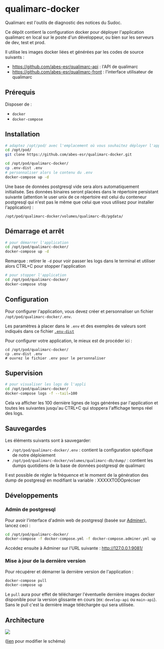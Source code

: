 # qualimarc-docker

Qualimarc est l'outils de diagnostic des notices du Sudoc.

Ce dépôt contient la configuration docker pour déployer l'application qualimarc en local sur le poste d'un développeur, ou bien sur les serveurs de dev, test et prod. 

Il utilise les images docker liées et générées par les codes de source suivants :
- https://github.com/abes-esr/qualimarc-api : l'API de qualimarc
- https://github.com/abes-esr/qualimarc-front : l'interface utilisateur de qualimarc


## Prérequis

Disposer de :
- ``docker``
- ``docker-compose``

## Installation

```bash
# adaptez /opt/pod/ avec l'emplacement où vous souhaitez déployer l'application
cd /opt/pod/
git clone https://github.com/abes-esr/qualimarc-docker.git

cd /opt/pod/qualimarc-docker/
cp .env-dist .env
# personnaliser alors le contenu du .env
docker-compose up -d
```

Une base de données postgresql vide sera alors automatiquement initialisée. Ses données binaires seront placées dans le répertoire persistant suivante (attention le user unix de ce répertoire est celui du conteneur postgresql qui n'est pas le même que celui que vous utilisez pour installer l'application) :
```
/opt/pod/qualimarc-docker/volumes/qualimarc-db/pgdata/
```

## Démarrage et arrêt

```bash
# pour démarrer l'application
cd /opt/pod/qualimarc-docker/
docker-compose up -d
```

Remarque : retirer le ``-d`` pour voir passer les logs dans le terminal et utiliser alors CTRL+C pour stopper l'application

```bash
# pour stopper l'application
cd /opt/pod/qualimarc-docker/
docker-compose stop
```

## Configuration

Pour configurer l'application, vous devez créer et personnaliser un fichier ``/opt/pod/qualimarc-docker/.env``.

Les paramètres à placer dans le ``.env`` et des exemples de valeurs sont indiqués dans ce fichier [``.env-dist``](https://github.com/abes-esr/qualimarc-docker/blob/develop/.env-dist)

Pour configurer votre application, le mieux est de procéder ici :
```
cd /opt/pod/qualimarc-docker/
cp .env-dist .env
# ouvrez le fichier .env pour le personnaliser
```

## Supervision


```bash
# pour visualiser les logs de l'appli
cd /opt/pod/qualimarc-docker/
docker-compose logs -f --tail=100
```

Cela va afficher les 100 dernière lignes de logs générées par l'application et toutes les suivantes jusqu'au CTRL+C qui stoppera l'affichage temps réel des logs.

## Sauvegardes

Les éléments suivants sont à sauvegarder:
- ``/opt/pod/qualimarc-docker/.env`` : contient la configuration spécifique de notre déploiement
- ``/opt/pod/qualimarc-docker/volumes/qualimarc-db/dump/`` : contient les dumps quotidiens de la base de données postgresql de qualimarc

Il est possible de régler la fréquence et le moment de la génération des dump de postgresql en modifiant la variable : XXXXXTODOpréciser

## Développements

### Admin de postgresql
Pour avoir l'interface d'admin web de postgresql (basée sur [Adminer](https://www.adminer.org/)), lancez ceci :
```bash
cd /opt/pod/qualimarc-docker/
docker-compose -f docker-compose.yml -f docker-compose.adminer.yml up
```
Accédez ensuite à Adminer sur l'URL suivante : http://127.0.0.1:9081/

### Mise à jour de la dernière version

Pour récupérer et démarrer la dernière version de l'application :
```bash
docker-compose pull
docker-compose up
```
Le ``pull`` aura pour effet de télécharger l'éventuelle dernière images docker disponible pour la version glissante en cours (ex: ``develop-api`` ou ``main-api``). Sans le pull c'est la dernière image téléchargée qui sera utilisée.

## Architecture

<img src="https://docs.google.com/drawings/d/e/2PACX-1vQE2ImlIkdPWhz_mUH3LeGg-tAUtiqTzJXx4zP5UjHY75Cl9Snw2gj1M0ww6iYJf_kM-gBtLGdJcCgb/pub?w=1332&amp;h=645">

([lien](https://docs.google.com/drawings/d/1ki8ih3egccbf1SBsW4uDTAp7v5hCThQijG3ghki_d9c/edit) pour modifier le schéma)
